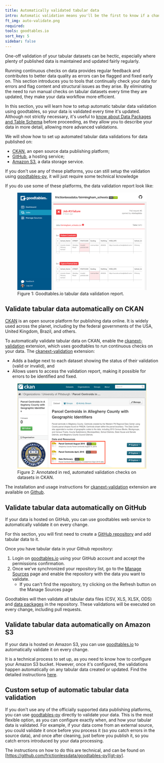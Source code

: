 ```yaml
---
title: Automatically validated tabular data
intro: Automatic validation means you'll be the first to know if a change in your data causes a problem. Learn how to incorporate automatic validation into your workflow.
ft_img: auto-validate.png
required: 
tools: goodtables.io
sort_key: 5
sidebar: false
---
```



One-off validation of your tabular datasets can be hectic, especially where plenty of published data is maintained and updated fairly regularly.

Running continuous checks on data provides regular feedback and contributes to better data quality as errors can be flagged and fixed early on. This section introduces you to tools that continually check your data for errors and flag content and structural issues as they arise. By eliminating the need to run manual checks on tabular datasets every time they are updated, they make your data workflow more efficient.

In this section, you will learn how to setup automatic tabular data validation using goodtables, so your data is validated every time it's updated. Although not strictly necessary, it's useful to [know about Data Packages and Table Schema](/field-guide/well-packaged-datasets) before proceeding, as they allow you to describe your data in more detail, allowing more advanced validations.

We will show how to set up automated tabular data validations for data published on:

* [CKAN][ckan], an open source data publishing platform;
* [GitHub](https://github.com/), a hosting service;
* [Amazon S3](https://aws.amazon.com/s3/), a data storage service.

If you don't use any of these platforms, you can still setup the validation using [goodtables-py][gt-py], it will just require some technical knowledge

If you do use some of these platforms, the data validation report look like:

<figure>
  <a href="https://goodtables.io/github/vitorbaptista/birmingham_schools/jobs/3" rel="external">
    <img src="goodtablesio-screenshot.png" alt="Figure 1: Goodtables.io tabular data validation report">
  </a>
  <figcaption>
    Figure 1: Goodtables.io tabular data validation report.
  </figcaption>
</figure>


## Validate tabular data automatically on CKAN

[CKAN](https://ckan.org/) is an open source platform for publishing data online. It is widely used across the planet, including by the federal governments of the USA, United Kingdom, Brazil, and others.

To automatically validate tabular data on CKAN, enable the [ckanext-validation](https://github.com/frictionlessdata/ckanext-validation) extension, which uses goodtables to run continuous checks on your data. The [ckanext-validation](https://github.com/frictionlessdata/ckanext-validation) extension:

* Adds a badge next to each dataset showing the status of their validation (valid or invalid), and
* Allows users to access the validation report, making it possible for errors to be identified and fixed.

<figure>
  <img src="ckan-validation.png" alt="Figure 2: Annotated in red, automated validation checks on datasets in CKAN">
  <figcaption>
    Figure 2: Annotated in red, automated validation checks on datasets in CKAN.
  </figcaption>
</figure>

The installation and usage instructions for [ckanext-validation](https://github.com/frictionlessdata/ckanext-validation) extension are available on [Github](https://github.com/frictionlessdata/ckanext-validation).


## Validate tabular data automatically on GitHub

If your data is hosted on GitHub, you can use goodtables web service to automatically validate it on every change.

For this section, you will first need to create a [GitHub repository](https://help.github.com/articles/create-a-repo/) and add tabular data to it.

Once you have tabular data in your Github repository:

1. Login on [goodtables.io](https://goodtables.io/) using your GitHub account and accept the permissions confirmation.
1. Once we've synchronized your repository list, go to the [Manage Sources](https://goodtables.io/settings) page and enable the repository with the data you want to validate.
    * If you can't find the repository, try clicking on the Refresh button on the Manage Sources page

Goodtables will then validate all tabular data files (CSV, XLS, XLSX, ODS) and [data packages](/data-packages/) in the repository. These validations will be executed on every change, including pull requests.


## Validate tabular data automatically on Amazon S3

If your data is hosted on Amazon S3, you can use [goodtables.io][gtio] to automatically validate it on every change.

It is a technical process to set up, as you need to know how to configure your Amazon S3 bucket. However, once it's configured, the validations happen automatically on any tabular data created or updated. Find the detailed instructions [here][gtio:s3].


## Custom setup of automatic tabular data validation

If you don't use any of the officially supported data publishing platforms, you can use [goodtables-py][gt-py] directly to validate your data. This is the most flexible option, as you can configure exactly when, and how your tabular data is validated. For example, if your data come from an external source, you could validate it once before you process it (so you catch errors in the source data), and once after cleaning, just before you publish it, so you catch errors introduced by your data processing.

The instructions on how to do this are technical, and can be found on [https://github.com/frictionlessdata/goodtables-py][gt-py].

[gtio]: https://goodtables.io/ "Goodtables.io"
[gtio:s3]: https://docs.goodtables.io/getting_started/s3.html "Goodtables.io Amazon S3 instructions"
[github]: https://github.com/ "GitHub"
[s3]: https://aws.amazon.com/s3/ "Amazon S3"
[s3-region-bug]: https://github.com/frictionlessdata/goodtables.io/issues/136 "Can't add S3 bucket with other region that Oregon (us-west-2)"
[howto-s3bucket]: https://docs.aws.amazon.com/AmazonS3/latest/user-guide/create-bucket.html "How do I create an S3 Bucket?"
[howto-s3upload]: https://docs.aws.amazon.com/AmazonS3/latest/user-guide/upload-objects.html "How do I upload files and folders to an S3 Bucket?"
[howto-iamuser]: http://docs.aws.amazon.com/IAM/latest/UserGuide/id_users_create.html?icmpid=docs_iam_console "Create an IAM User in your AWS account"
[bucket-overview]: https://s3.console.aws.amazon.com/s3/buckets/ "Amazon S3 Bucket list"
[gh-new-repo]: https://help.github.com/articles/create-a-repo/ "GitHub: Create new repository tutorial"
[gtio-managesources]: https://goodtables.io/settings "Goodtables.io: Manage sources"
[datapackage]: /data-packages/ "Data Package"
[gtio-dataschema]: writing_data_schema.html "Writing a data schema"
[gtio-configuring]: configuring.html "Configuring goodtables.io"
[gt-py]: https://github.com/frictionlessdata/goodtables-py
[ckan]: https://ckan.org